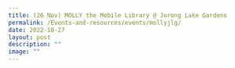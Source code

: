 ```yaml
---
title: (26 Nov) MOLLY the Mobile Library @ Jurong Lake Gardens
permalink: /Events-and-resources/events/mollyjlg/
date: 2022-10-27
layout: post
description: ""
image: ""
---
```

